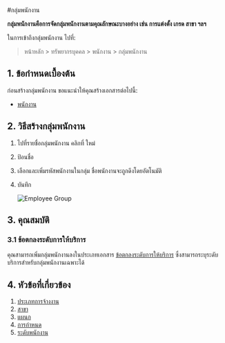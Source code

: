 <!-- add-breadcrumbs -->

#กลุ่มพนักงาน

**กลุ่มพนักงานคือการจัดกลุ่มพนักงานตามคุณลักษณะบางอย่าง เช่น การแต่งตั้ง เกรด สาขา ฯลฯ**

ในการเข้าถึงกลุ่มพนักงาน ไปที่:

> หน้าหลัก > ทรัพยากรบุคคล > พนักงาน > กลุ่มพนักงาน

## 1. ข้อกำหนดเบื้องต้น

ก่อนสร้างกลุ่มพนักงาน ขอแนะนำให้คุณสร้างเอกสารต่อไปนี้:

* [พนักงาน](/docs/user/manual/th/human-resources/employee)


## 2. วิธีสร้างกลุ่มพนักงาน

1. ไปที่รายชื่อกลุ่มพนักงาน คลิกที่ ใหม่
1. ป้อนชื่อ
1. เลือกและเพิ่มรหัสพนักงานในกลุ่ม ชื่อพนักงานจะถูกดึงโดยอัตโนมัติ
1. บันทึก

    <img class="screenshot" alt="Employee Group" src="{{docs_base_url}}/assets/img/human-resources/employee-group.png">

## 3. คุณสมบัติ

### 3.1 ข้อตกลงระดับการให้บริการ

คุณสามารถเพิ่มกลุ่มพนักงานลงในประเภทเอกสาร [ข้อตกลงระดับการให้บริการ](/docs/user/manual/th/support/service-level-agreement) ซึ่งสามารถระบุระดับบริการสำหรับกลุ่มพนักงานเฉพาะได้


## 4. หัวข้อที่เกี่ยวข้อง

1. [ประเภทการจ้างงาน](/docs/user/manual/th/human-resources/employment-type)
1. [สาขา](/docs/user/manual/th/human-resources/branch)
1. [แผนก](/docs/user/manual/th/human-resources/department)
1. [การกำหนด](/docs/user/manual/th/human-resources/designation)
1. [ระดับพนักงาน](/docs/user/manual/th/human-resources/employee-grade)